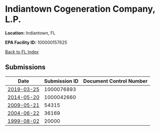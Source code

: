# Indiantown Cogeneration Company, L.P.

**Location:** Indiantown, FL

**EPA Facility ID:** 100000157625

[Back to FL Index](../../index.md)

## Submissions

| Date | Submission ID | Document Control Number |
|------|--------------|-------------------------|
| [2019-03-25](submissions/1000076893.md) | 1000076893 |  |
| [2014-05-20](submissions/1000042660.md) | 1000042660 |  |
| [2009-05-21](submissions/54315.md) | 54315 |  |
| [2004-06-22](submissions/36169.md) | 36169 |  |
| [1999-08-02](submissions/20000.md) | 20000 |  |
